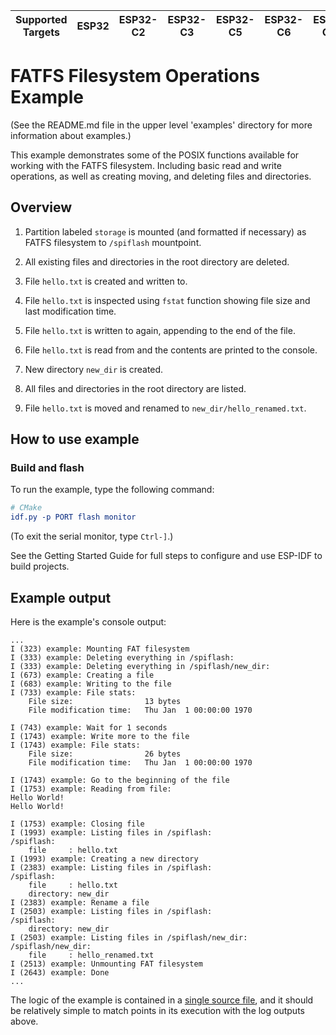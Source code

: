 | Supported Targets | ESP32 | ESP32-C2 | ESP32-C3 | ESP32-C5 | ESP32-C6 | ESP32-C61 | ESP32-H2 | ESP32-H21 | ESP32-P4 | ESP32-S2 | ESP32-S3 |
| ----------------- | ----- | -------- | -------- | -------- | -------- | --------- | -------- | --------- | -------- | -------- | -------- |

# FATFS Filesystem Operations Example

(See the README.md file in the upper level 'examples' directory for more information about examples.)

This example demonstrates some of the POSIX functions available for working with the FATFS filesystem.
Including basic read and write operations, as well as creating moving, and deleting files and directories.

## Overview

1. Partition labeled `storage` is mounted (and formatted if necessary) as FATFS filesystem to `/spiflash` mountpoint.

2. All existing files and directories in the root directory are deleted.

3. File `hello.txt` is created and written to.

4. File `hello.txt` is inspected using `fstat` function showing file size and last modification time.

5. File `hello.txt` is written to again, appending to the end of the file.

6. File `hello.txt` is read from and the contents are printed to the console.

7. New directory `new_dir` is created.

8. All files and directories in the root directory are listed.

9. File `hello.txt` is moved and renamed to `new_dir/hello_renamed.txt`.

## How to use example

### Build and flash

To run the example, type the following command:

```CMake
# CMake
idf.py -p PORT flash monitor
```

(To exit the serial monitor, type ``Ctrl-]``.)

See the Getting Started Guide for full steps to configure and use ESP-IDF to build projects.

## Example output

Here is the example's console output:

```
...
I (323) example: Mounting FAT filesystem
I (333) example: Deleting everything in /spiflash:
I (333) example: Deleting everything in /spiflash/new_dir:
I (673) example: Creating a file
I (683) example: Writing to the file
I (733) example: File stats:
	File size:                13 bytes
	File modification time:   Thu Jan  1 00:00:00 1970

I (743) example: Wait for 1 seconds
I (1743) example: Write more to the file
I (1743) example: File stats:
	File size:                26 bytes
	File modification time:   Thu Jan  1 00:00:00 1970

I (1743) example: Go to the beginning of the file
I (1753) example: Reading from file:
Hello World!
Hello World!

I (1753) example: Closing file
I (1993) example: Listing files in /spiflash:
/spiflash:
    file     : hello.txt
I (1993) example: Creating a new directory
I (2383) example: Listing files in /spiflash:
/spiflash:
    file     : hello.txt
    directory: new_dir
I (2383) example: Rename a file
I (2503) example: Listing files in /spiflash:
/spiflash:
    directory: new_dir
I (2503) example: Listing files in /spiflash/new_dir:
/spiflash/new_dir:
    file     : hello_renamed.txt
I (2513) example: Unmounting FAT filesystem
I (2643) example: Done
...
```

The logic of the example is contained in a [single source file](./main/fatfs_fs_operations_example_main.c),
and it should be relatively simple to match points in its execution with the log outputs above.
